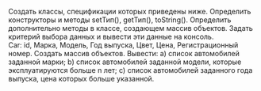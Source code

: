 Создать классы, спецификации которых приведены ниже. Определить конструкторы и методы setТип(), getТип(), toString(). Определить дополнительно методы в классе, создающем массив объектов. Задать критерий выбора данных и вывести эти данные на консоль.<br />
Car: id, Марка, Модель, Год выпуска, Цвет, Цена, Регистрационный номер. Создать массив объектов. Вывести: a) список автомобилей заданной марки; b) список автомобилей заданной модели, которые эксплуатируются больше n лет; c) список автомобилей заданного года выпуска, цена которых больше указанной.